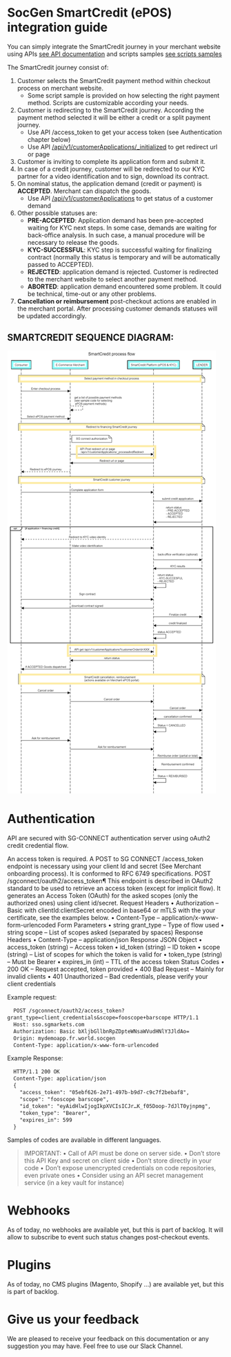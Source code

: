 # SocGen SmartCredit (ePOS) integration guide

You can simply integrate the SmartCredit journey in your merchant website using APIs [see API documentation](https://app.swaggerhub.com/apis/JLrocc/epos-e_merchant_customer_application/1.0.0)  and scripts samples [see scripts samples](samples-launching-scripts/)

The SmartCredit journey consist of:

  1. Customer selects the SmartCredit payment method within checkout process on merchant website.
     - Some script sample is provided on how selecting the right payment method. Scripts are customizable according your needs.
  4. Customer is redirecting to the SmartCredit journey. According the payment method selected it will be either a credit or a split payment journey.
     - Use API /access_token to get your access token (see Authentication chapter below)
     - Use API [/api/v1/customerApplications/_initialized](https://app.swaggerhub.com/apis/JLrocc/epos-e_merchant_customer_application/1.0.0#/SmartCredit%20(EPOS)/newApplication) to get redirect url or page
  5. Customer is inviting to complete its application form and submit it.
  6. In case of a credit journey, customer will be redirected to our KYC partner for a video identification and to sign, download its contract. 
  7. On nominal status, the application demand (credit or payment) is **ACCEPTED**. Merchant can dispatch the goods.
     - Use API [/api/v1/customerApplications](https://app.swaggerhub.com/apis/JLrocc/epos-e_merchant_customer_application/1.0.0#/SmartCredit%20(EPOS)/getApplications) to get status of a customer demand
  8. Other possible statuses are:
     - **PRE-ACCEPTED**: Application demand has been pre-accepted waiting for KYC next steps. In some case, demands are waiting for back-office analysis. In such case, a manual procedure will be necessary to release the goods.
     - **KYC-SUCCESSFUL**: KYC step is successful waiting for finalizing contract (normally this status is temporary and will be automatically passed to ACCEPTED). 
     - **REJECTED**: application demand is rejected. Customer is redirected to the merchant website to select another payment method.
     - **ABORTED**: application demand encountered some problem. It could be technical, time-out or any other problems.
  9. **Cancellation or reimbursement** post-checkout actions are enabled in the merchant portal.  After processing customer demands statuses will be updated accordingly.

## SMARTCREDIT SEQUENCE DIAGRAM:

![This is an image](/documentation/EPOS_flow_technical_guidelines.png)




 
# Authentication

API are secured with SG-CONNECT authentication server using oAuth2 credit credential flow. 
 
An access token is required. A POST to SG CONNECT /access_token endpoint is necessary using your client Id and secret (See Merchant onboarding process). It is conformed to RFC 6749 specifications.
  POST /sgconnect/oauth2/access_token¶
  This endpoint is described in OAuth2 standard to be used to retrieve an access token (except for implicit flow).
  It generates an Access Token (OAuth) for the asked scopes (only the authorized ones) using client id/secret.
  Request Headers
    •	Authorization – Basic with clientId:clientSecret encoded in base64 or mTLS with the your certificate, see the examples below.
    •	Content-Type – application/x-www-form-urlencoded
  Form Parameters
    •	string grant_type – Type of flow used
    •	string scope – List of scopes asked (separated by spaces)
  Response Headers
    •	Content-Type – application/json
  Response JSON Object
    •	access_token (string) – Access token
    •	id_token (string) – ID token
    •	scope (string) – List of scopes for which the token is valid for
    •	token_type (string) – Must be Bearer
    •	expires_in (int) – TTL of the access token
  Status Codes
    •	200 OK – Request accepted, token provided
    •	400 Bad Request – Mainly for invalid clients
    •	401 Unauthorized – Bad credentials, please verify your client credentials

Example request:
~~~
  POST /sgconnect/oauth2/access_token?grant_type=client_credentials&scope=fooscope+barscope HTTP/1.1
  Host: sso.sgmarkets.com
  Authorization: Basic bXljbGllbnRpZDpteWNsaWVudHNlY3JldAo=
  Origin: mydemoapp.fr.world.socgen
  Content-Type: application/x-www-form-urlencoded
~~~
Example Response:
~~~
  HTTP/1.1 200 OK
  Content-Type: application/json
  {
    "access_token": "05ebf626-2e71-497b-b9d7-c9c7f2bebaf8",
    "scope": "fooscope barscope",
    "id_token": "eyAidHlwIjogIkpXVCIsICJr…K_f05Doop-7dJlT0yjnpmg",
    "token_type": "Bearer",
    "expires_in": 599
  }
~~~
Samples of codes are available in different languages.
> IMPORTANT: 
•	Call of API must be done on server side. 
•	Don’t store this API Key and secret on client side
•	Don’t store directly in your code
•	Don’t expose unencrypted credentials on code repositories, even private ones
•	Consider using an API secret management service (in a key vault for instance)

# Webhooks
As of today, no webhooks are available yet, but this is part of backlog. It will allow to subscribe to event such status changes post-checkout events.

# Plugins
As of today, no CMS plugins (Magento, Shopify …) are available yet, but this is part of backlog. 

# Give us your feedback
We are pleased to receive your feedback on this documentation or any suggestion you may have. Feel free to use our Slack Channel.  

